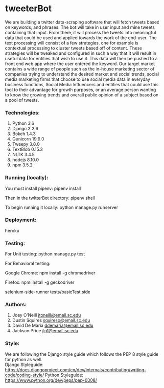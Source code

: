 # tweeterBot
We are building a twitter data-scraping software that will fetch tweets based on keywords, and phrases. The bot will take in user input and mine tweets containing that input. From there, it will process the tweets into meaningful data that could be used and applied towards the work of the end-user. The text processing will consist of a few strategies, one for example is contextual processing to cluster tweets based off of content. These strategies will be tweaked and configured in such a way that it will result in useful data for entities that wish to use it. This data will then be pushed to a front end web app where the user entered the keyword. Our target market contains a wide range of people such as the in-house marketing sector of companies trying to understand the desired market and social trends, social media marketing firms that choose to use social media data in everyday business functions, Social Media Influencers and entities that could use this tool to their advantage for growth purposes, or an average person wanting to know the growing trends and overall public opinion of a subject based on a pool of tweets.

### Technologies:
  1. Python 3.6
  2. Django 2.2.6
  3. Bokeh 1.4.3
  4. Gunicorn 19.9.0
  5. Tweepy 3.8.0
  6. TextBlob 0.15.3
  7. NLTK 3.4.5
  8. nodejs 8.10.0
  9. npm 3.5.2

### Running (locally):
  You must install pipenv:
  pipenv install
  
  Then in the twitterBot directory:
  pipenv shell
  
  To begin running it locally:
  python manage.py runserver

### Deployment:
  heroku

### Testing:
  For Unit testing: python manage.py test

  For Behavioral testing:

  Google Chrome: npm install -g chromedriver

  Firefox: npm install -g geckodriver

  selenium-side-runner tests/basicTest.side

### Authors:
  1. Joey O'Neill jtoneill@email.sc.edu
  2. Dustin Squires squireso@email.sc.edu
  3. David De Maria ddemaria@email.sc.edu
  4. Jackson Price jlp1@email.sc.edu

### Style:
  We are following the Django style guide which follows the PEP 8 style guide for python as well.  
  Django Styleguide: https://docs.djangoproject.com/en/dev/internals/contributing/writing-code/coding-style/
  Python Styleguide: https://www.python.org/dev/peps/pep-0008/
